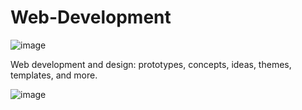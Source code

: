 # Web-Development



![image](https://user-images.githubusercontent.com/77269940/217430603-668ab559-e2f5-45e3-aeeb-6d88b3e8f387.png)


Web development and design: prototypes, concepts, ideas, themes, templates, and more. 


![image](https://user-images.githubusercontent.com/77269940/217432687-ef2f60f1-b0d5-4489-ba34-56ff925c3abb.png)

